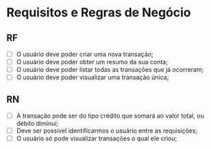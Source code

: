 # Requisitos e Regras de Negócio 

## RF

- [ ] O usuário deve poder criar uma nova transação;
- [ ] O usuário deve poder obter um resumo da sua conta;
- [ ] O usuário deve poder listar todas as transações que já ocorreram;
- [ ] O usuário deve poder visualizar uma transação única;

## RN

- [ ] A transação pode ser do tipo crédito que somará ao valor total, ou débito diminui;
- [ ] Deve ser possível identificarmos o usuário entre as requisições;
- [ ] O usuário só pode visualizar transações o qual ele criou;